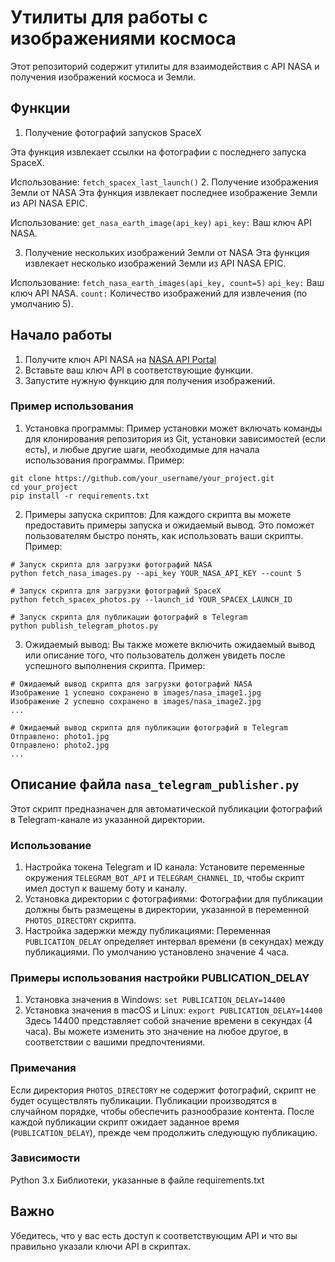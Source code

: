 # Утилиты для работы с изображениями космоса

Этот репозиторий содержит утилиты для взаимодействия с API NASA и
получения изображений космоса и Земли.

## Функции
1. Получение фотографий запусков SpaceX

Эта функция извлекает ссылки на фотографии с последнего запуска SpaceX.

Использование:
```fetch_spacex_last_launch()```
2. Получение изображения Земли от NASA
Эта функция извлекает последнее изображение Земли из API NASA EPIC.

Использование:
```get_nasa_earth_image(api_key)``` `api_key:` Ваш ключ API NASA.

3. Получение нескольких изображений Земли от NASA
Эта функция извлекает несколько изображений Земли из API NASA EPIC.

Использование:
```fetch_nasa_earth_images(api_key, count=5)``` `api_key:` Ваш ключ API NASA.
`count:` Количество изображений для извлечения (по умолчанию 5).

## Начало работы
1. Получите ключ API NASA на [NASA API Portal](https://api.nasa.gov)
2. Вставьте ваш ключ API в соответствующие функции.
3. Запустите нужную функцию для получения изображений.

### Пример использования 
1. Установка программы:
Пример установки может включать команды для клонирования репозитория из Git, установки зависимостей (если есть), и любые другие шаги, необходимые для начала использования программы.
Пример:
```
git clone https://github.com/your_username/your_project.git
cd your_project
pip install -r requirements.txt
```
2. Примеры запуска скриптов:
Для каждого скрипта вы можете предоставить примеры запуска и ожидаемый вывод. Это поможет пользователям быстро понять, как использовать ваши скрипты.
Пример:
```
# Запуск скрипта для загрузки фотографий NASA
python fetch_nasa_images.py --api_key YOUR_NASA_API_KEY --count 5

# Запуск скрипта для загрузки фотографий SpaceX
python fetch_spacex_photos.py --launch_id YOUR_SPACEX_LAUNCH_ID

# Запуск скрипта для публикации фотографий в Telegram
python publish_telegram_photos.py

```
3. Ожидаемый вывод:
Вы также можете включить ожидаемый вывод или описание того, что пользователь должен увидеть после успешного выполнения скрипта.
Пример:
```
# Ожидаемый вывод скрипта для загрузки фотографий NASA
Изображение 1 успешно сохранено в images/nasa_image1.jpg
Изображение 2 успешно сохранено в images/nasa_image2.jpg
...

# Ожидаемый вывод скрипта для публикации фотографий в Telegram
Отправлено: photo1.jpg
Отправлено: photo2.jpg
...
```


## Описание файла `nasa_telegram_publisher.py`
Этот скрипт предназначен для автоматической публикации фотографий в Telegram-канале из указанной директории.
### Использование
1. Настройка токена Telegram и ID канала:
Установите переменные окружения `TELEGRAM_BOT_API` и `TELEGRAM_CHANNEL_ID`, чтобы скрипт имел доступ к вашему боту и каналу.
2. Установка директории с фотографиями:
Фотографии для публикации должны быть размещены в директории, указанной в переменной `PHOTOS_DIRECTORY` скрипта.
3. Настройка задержки между публикациями:
Переменная `PUBLICATION_DELAY` определяет интервал времени (в секундах) между публикациями. По умолчанию установлено значение 4 часа.
### Примеры использования настройки PUBLICATION_DELAY
1. Установка значения в Windows: `set PUBLICATION_DELAY=14400`
2. Установка значения в macOS и Linux: `export PUBLICATION_DELAY=14400`
Здесь 14400 представляет собой значение времени в секундах (4 часа). Вы можете изменить это значение на любое другое, в соответствии с вашими предпочтениями.



### Примечания
Если директория `PHOTOS_DIRECTORY` не содержит фотографий, скрипт не будет осуществлять публикации.
Публикации производятся в случайном порядке, чтобы обеспечить разнообразие контента.
После каждой публикации скрипт ожидает заданное время (`PUBLICATION_DELAY`), прежде чем продолжить следующую публикацию.
### Зависимости
Python 3.x
Библиотеки, указанные в файле requirements.txt

## Важно
Убедитесь, что у вас есть доступ к соответствующим API и что вы правильно указали ключи API в скриптах.
